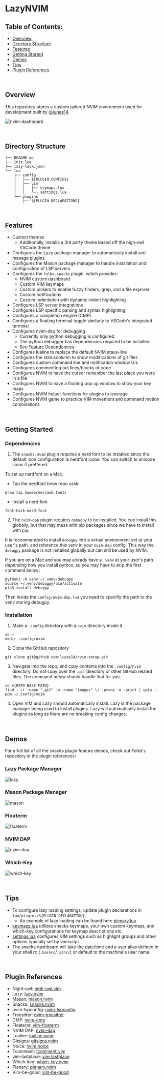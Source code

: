 # LazyNVIM

## Table of Contents:
- [Overview](#overview)
- [Directory Structure](#directory-structure)
- [Features](#features)
- [Getting Started](#getting-started)
- [Demos](#demos)
- [Tips](#tips)
- [Plugin References](#plugin-references)

&nbsp;

## Overview
This repository stores a custom tailored NVIM environment used for development built by [@lupes14](https://github.com/lupes14).

![nvim-dashboard](./images/nvim-dashboard.png)

&nbsp;

## Directory Structure
```
├── README.md
├── init.lua
├── lazy-lock.json
└── lua
    ├── config
    │   ├── ${PLUGIN CONFIGS}
    │   ├── vim
    │   │   ├── keymaps.lua
    │   │   └── settings.lua
    └── plugins
        ├── ${PLUGIN DECLARATIONS}
```

&nbsp;

## Features
- Custom themes
    - Additionally, installs a 3rd party theme based off the nigh-owl VSCode theme
- Configures the Lazy package manager to automatically install and manage plugins
- Configures the Mason package manager to handle installation and configuration of LSP servers
- Configures the `folke.snacks` plugin, which provides:
    - NVIM custom dashboard
    - Custom VIM keymaps
    - Custom pickers to enable fuzzy finders, grep, and a file explorer
    - Custom notifications
    - Custom indentation with dynamic indent highlighting
- Configures LSP server integrations
- Configures LSP specific parsing and syntax highlighting
- Configures a completion engine (CMP)
- Configures a floating terminal toggle similarly to VSCode's integrated terminal
- Configures nvim-dap for debugging
    - Currently only python debugging is configured.
    - The python debugger has dependencies required to be installed.
    - See [Feature Dependencies](#dependencies).
- Configures lualine to replace the default NVIM staus-line
- Configures the statuscolumn to show modifications of git files
- Configures custom command line and notification window UIs
- Configures commenting out lines/blocks of code
- Configures NVIM to have the cursor remember the last place you were in a file
- Configures NVIM to have a floating pop up window to show your key maps
- Configures NVIM helper functions for plugins to leverage
- Configures NVIM game to practice VIM movement and command motion combinations

&nbsp;

## Getting Started

### Dependencies
1) The `snacks.nvim` plugin requires a nerd font to be installed since the default icon configuration is nerdfont icons. You can switch to unicode icons if preffered.

To set up nerdfont on a Mac:
- Tap the nerdfont brew repo cask:
```
brew tap homebrew/cask-fonts
```
- Install a nerd font
```
font-hack-nerd-font
```

2) The `nvim-dap` plugin requires `debugpy` to be installed. You can install this globally, but that may mess with pip packages since we have to install with pip.

It is recommended to install `debugpy` into a virtual environment set at your user's path, and reference this venv in your `nvim-dap` config. This way the `debugpy` package is not installed globally but can still be used by NVIM.

If you are on a Mac and you may already have a `.venv` at your user's path depending how you install python, so you may have to skip the first command below:
```
python3 -m venv ~/.venv/debugpy
source ~/.venv/debugpy/bin/activate
pip3 install debugpy
```

Then inside the `config/nvim-dap.lua` you need to specifiy the path to the venv storing debugpy.

### Installation

1) Make a `.config` directory with a `nvim` directory inside it

```
cd ~
mkdir .config/nvim
```

2) Clone the GitHub repository

```
git clone git@github.com:lupes14/nvim-setup.git
```

3) Navigate into the repo, and copy contents into the `.config/nvim` directory. Do not copy over the `.git` directory or other GitHub related files. The command below should handle that for you.

```
cd ${REPO BASE PATH}
find . \( -name ".git" -o -name "images" \) -prune -o -print | cpio -pdm ~/.config/nvim
```

4) Open VIM and Lazy should automatically install. Lazy is the package manager being used to install plugins. Lazy will automatically install the plugins as long as there are no breaking config changes.

&nbsp;

## Demos

For a full list of all the snacks plugin feature demos, check out Folke's repository in the plugin references!

### Lazy Package Manager
![lazy](./images/lazy.png)

### Mason Package Manager
![mason](./images/mason.png)

### Floaterm
![floaterm](./images/floaterm.png)

### NVIM DAP
![nvim-dap](./images/nvim-dap.png)

### Which-Key
![which-key](./images/which-key.png)

&nbsp;

## Tips

- To configure lazy loading settings, update plugin declarations in `lua/plugins/${PLUGIN DECLARATION}`.
    - An example of lazy loading can be found here [plenary.lua](./lua/plugins/plenary.lua)
- [keymaps.lua](./lua/config/vim/keymaps.lua) utilizes snacks keymaps, your own custom keymaps, and which-key configurations for keymap descriptions etc.
- [settings.lua](./lua/config/vim/settings.lua) configures VIM settings such as highlight groups and other options typically set by vimscript.
- The snacks dashboard will take the date/time and a user alias defined in your shell rc (`.bashrc`/`.zshrc`) or default to the machine's user name

&nbsp;

## Plugin References
- Night-owl: [nigh-owl.vim](https://github.com/haishanh/night-owl.vim)
- Lazy: [lazy.nvim](https://github.com/folke/lazy.nvim)
- Mason: [mason.nvim](https://github.com/williamboman/mason.nvim)
- Snacks: [snacks.nvim](https://github.com/folke/snacks.nvim)
- nvim-lspconfig: [nvim-lspconfig](https://github.com/neovim/nvim-lspconfig)
- Treesitter: [nvim-treesitter](https://github.com/nvim-treesitter/nvim-treesitter)
- CMP: [nvim-cmp](https://github.com/hrsh7th/nvim-cmp)
- Floaterm: [vim-floaterm](https://github.com/voldikss/vim-floaterm)
- NVIM DAP: [nvim-dap](https://github.com/mfussenegger/nvim-dap)
- Lualine: [lualine.nvim](https://github.com/nvim-lualine/lualine.nvim)
- Gitsigns: [gitsigns.nvim](https://github.com/lewis6991/gitsigns.nvim)
- Noice: [nvim.noice](https://github.com/folke/noice.nvim)
- Tcomment: [tcomment_vim](https://github.com/tomtom/tcomment_vim)
- vim-lastplace: [vim-lastplace](https://github.com/farmergreg/vim-lastplace)
- Which-key: [which-key.nvim](https://github.com/folke/which-key.nvim)
- Plenary: [plenary.nvim](https://github.com/nvim-lua/plenary.nvim)
- Vim-be-good: [vim-be-good](https://github.com/ThePrimeagen/vim-be-good)


